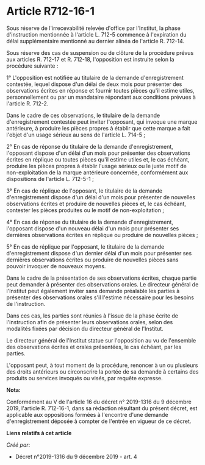 # Article R712-16-1

Sous réserve de l'irrecevabilité relevée d'office par l'Institut, la phase d'instruction mentionnée à l'article L. 712-5
commence à l'expiration du délai supplémentaire mentionné au dernier alinéa de l'article R. 712-14.

Sous réserve des cas de suspension ou de clôture de la procédure prévus aux articles R. 712-17 et R. 712-18, l'opposition est
instruite selon la procédure suivante :

1° L'opposition est notifiée au titulaire de la demande d'enregistrement contestée, lequel dispose d'un délai de deux mois
pour présenter des observations écrites en réponse et fournir toutes pièces qu'il estime utiles, personnellement ou par un
mandataire répondant aux conditions prévues à l'article R. 712-2.

Dans le cadre de ces observations, le titulaire de la demande d'enregistrement contestée peut inviter l'opposant, qui invoque
une marque antérieure, à produire les pièces propres à établir que cette marque a fait l'objet d'un usage sérieux au sens de
l'article L. 714-5 ;

2° En cas de réponse du titulaire de la demande d'enregistrement, l'opposant dispose d'un délai d'un mois pour présenter des
observations écrites en réplique ou toutes pièces qu'il estime utiles et, le cas échéant, produire les pièces propres à
établir l'usage sérieux ou le juste motif de non-exploitation de la marque antérieure concernée, conformément aux
dispositions de l'article L. 712-5-1 ;

3° En cas de réplique de l'opposant, le titulaire de la demande d'enregistrement dispose d'un délai d'un mois pour présenter
de nouvelles observations écrites et produire de nouvelles pièces et, le cas échéant, contester les pièces produites ou le
motif de non-exploitation ;

4° En cas de réponse du titulaire de la demande d'enregistrement, l'opposant dispose d'un nouveau délai d'un mois pour
présenter ses dernières observations écrites en réplique ou produire de nouvelles pièces ;

5° En cas de réplique par l'opposant, le titulaire de la demande d'enregistrement dispose d'un dernier délai d'un mois pour
présenter ses dernières observations écrites ou produire de nouvelles pièces sans pouvoir invoquer de nouveaux moyens.

Dans le cadre de la présentation de ses observations écrites, chaque partie peut demander à présenter des observations
orales. Le directeur général de l'Institut peut également inviter sans demande préalable les parties à présenter des
observations orales s'il l'estime nécessaire pour les besoins de l'instruction.

Dans ces cas, les parties sont réunies à l'issue de la phase écrite de l'instruction afin de présenter leurs observations
orales, selon des modalités fixées par décision du directeur général de l'Institut.

Le directeur général de l'Institut statue sur l'opposition au vu de l'ensemble des observations écrites et orales présentées,
le cas échéant, par les parties.

L'opposant peut, à tout moment de la procédure, renoncer à un ou plusieurs des droits antérieurs ou circonscrire la portée de
sa demande à certains des produits ou services invoqués ou visés, par requête expresse.

**Nota:**

Conformément au V de l'article 16 du décret n° 2019-1316 du 9 décembre 2019, l'article R. 712-16-1, dans sa rédaction
résultant du présent décret, est applicable aux oppositions formées à l'encontre d'une demande d'enregistrement déposée à
compter de l'entrée en vigueur de ce décret.

**Liens relatifs à cet article**

_Créé par_:

  - Décret n°2019-1316 du 9 décembre 2019 - art. 4
